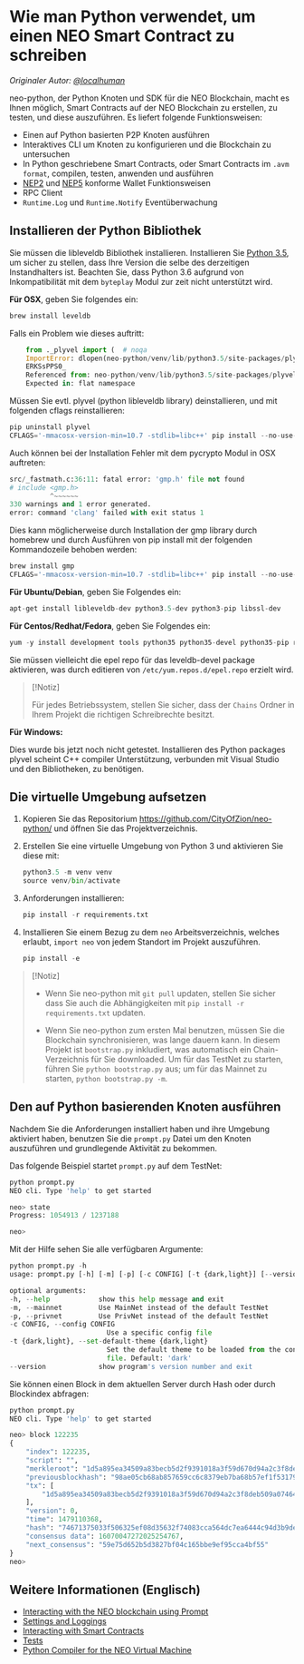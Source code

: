 # Wie man Python verwendet, um einen NEO Smart Contract zu schreiben

*Originaler Autor: [@localhuman](https://github.com/localhuman)*

neo-python, der Python Knoten und SDK für die NEO Blockchain, macht es Ihnen möglich, Smart Contracts auf der NEO Blockchain zu erstellen, zu testen, und diese auszuführen. Es liefert folgende Funktionsweisen:

- Einen auf Python basierten P2P Knoten ausführen
- Interaktives CLI um Knoten zu konfigurieren und die Blockchain zu untersuchen
- In Python geschriebene Smart Contracts, oder Smart Contracts im `.avm format`, compilen, testen, anwenden und ausführen
- [NEP2](https://github.com/neo-project/proposals/blob/master/nep-2.mediawiki) und [NEP5](https://github.com/neo-project/proposals/blob/master/nep-5.mediawiki) konforme Wallet Funktionsweisen
- RPC Client
- `Runtime.Log` und `Runtime.Notify` Eventüberwachung

## Installieren der Python Bibliothek

Sie müssen die libleveldb Bibliothek installieren. Installieren Sie [Python 3.5](https://www.python.org/downloads/release/python-354/), um sicher zu stellen, dass Ihre Version die selbe des derzeitigen Instandhalters ist. Beachten Sie, dass Python 3.6 aufgrund von Inkompatibilität mit dem `byteplay` Modul zur zeit nicht unterstützt wird.

**Für OSX**, geben Sie folgendes ein:

```python
brew install leveldb
```

Falls ein Problem wie dieses auftritt:

```python
    from ._plyvel import (  # noqa
    ImportError: dlopen(neo-python/venv/lib/python3.5/site-packages/plyvel/_plyvel.cpython-35m-darwin.so, 2): Symbol not found: __ZN7leveldb2DB4OpenERKNS_7Options
    ERKSsPPS0_
    Referenced from: neo-python/venv/lib/python3.5/site-packages/plyvel/_plyvel.cpython-35m-darwin.so
    Expected in: flat namespace
```

Müssen Sie evtl. plyvel (python libleveldb library) deinstallieren, und mit folgenden cflags reinstallieren:

```python
pip uninstall plyvel
CFLAGS='-mmacosx-version-min=10.7 -stdlib=libc++' pip install --no-use-wheel plyvel --no-cache-dir --global-option=build_ext --global-option="-I/usr/local/Cellar/leveldb/1.20_2/include/" --global-option="-L/usr/local/lib"
```

Auch können bei der Installation Fehler mit dem pycrypto Modul in OSX auftreten:

```python
src/_fastmath.c:36:11: fatal error: 'gmp.h' file not found
# include <gmp.h>
          ^~~~~~~
330 warnings and 1 error generated.
error: command 'clang' failed with exit status 1
```

Dies kann möglicherweise durch Installation der gmp library durch homebrew und durch Ausführen von pip install mit der folgenden Kommandozeile behoben werden:

```python
brew install gmp
CFLAGS='-mmacosx-version-min=10.7 -stdlib=libc++' pip install --no-use-wheel pycrypto --no-cache-dir --global-option=build_ext --global-option="-I/usr/local/Cellar/gmp/6.1.2/include/" --global-option="-L/usr/local/lib"
```

**Für Ubuntu/Debian**, geben Sie Folgendes ein:

```python
apt-get install libleveldb-dev python3.5-dev python3-pip libssl-dev
```

**Für Centos/Redhat/Fedora**, geben Sie Folgendes ein:

```python
yum -y install development tools python35 python35-devel python35-pip readline-devel leveldb-devel libffi-devel
```

Sie müssen vielleicht die epel repo für das leveldb-devel package aktivieren, was durch editieren von `/etc/yum.repos.d/epel.repo` erzielt wird.

> [!Notiz]
>
> Für jedes Betriebssystem, stellen Sie sicher, dass der `Chains` Ordner in Ihrem Projekt die richtigen Schreibrechte besitzt.

**Für Windows:**

Dies wurde bis jetzt noch nicht getestet. Installieren des Python packages plyvel scheint C++ compiler Unterstützung, verbunden mit Visual Studio und den Bibliotheken, zu benötigen.

## Die virtuelle Umgebung aufsetzen

1. Kopieren Sie das Repositorium <https://github.com/CityOfZion/neo-python/> und öffnen Sie das Projektverzeichnis.

2. Erstellen Sie eine virtuelle Umgebung von Python 3 und aktivieren Sie diese mit:

   ```python
   python3.5 -m venv venv
   source venv/bin/activate
   ```

3. Anforderungen installieren:

   ```python
   pip install -r requirements.txt
   ```

4. Installieren Sie einem Bezug zu dem `neo` Arbeitsverzeichnis, welches erlaubt, `import neo` von jedem Standort im Projekt auszuführen.

   ```python
   pip install -e
   ```

> [!Notiz]
>
> - Wenn Sie neo-python mit `git pull` updaten, stellen Sie sicher dass Sie auch die Abhängigkeiten mit `pip install -r requirements.txt` updaten.
>
>
> - Wenn Sie neo-python zum ersten Mal benutzen, müssen Sie die Blockchain synchronisieren, was lange dauern kann. In diesem Projekt ist `bootstrap.py` inkludiert, was automatisch ein Chain-Verzeichnis für Sie downloaded. Um für das TestNet zu starten, führen Sie `python bootstrap.py` aus; um für das Mainnet zu starten, `python bootstrap.py -m`.

## Den auf Python basierenden Knoten ausführen

Nachdem Sie die Anforderungen installiert haben und ihre Umgebung aktiviert haben, benutzen Sie die `prompt.py` Datei um den Knoten auszuführen und grundlegende Aktivität zu bekommen.

Das folgende Beispiel startet `prompt.py` auf dem TestNet:

```python
python prompt.py
NEO cli. Type 'help' to get started

neo> state
Progress: 1054913 / 1237188

neo>
```

Mit der Hilfe sehen Sie alle verfügbaren Argumente:

```python
python prompt.py -h
usage: prompt.py [-h] [-m] [-p] [-c CONFIG] [-t {dark,light}] [--version]

optional arguments:
-h, --help            show this help message and exit
-m, --mainnet         Use MainNet instead of the default TestNet
-p, --privnet         Use PrivNet instead of the default TestNet
-c CONFIG, --config CONFIG
                        Use a specific config file
-t {dark,light}, --set-default-theme {dark,light}
                        Set the default theme to be loaded from the config
                        file. Default: 'dark'
--version             show program's version number and exit
```

Sie können einen Block in dem aktuellen Server durch Hash oder durch Blockindex abfragen:

```python
python prompt.py
NEO cli. Type 'help' to get started

neo> block 122235
{
    "index": 122235,
    "script": "",
    "merkleroot": "1d5a895ea34509a83becb5d2f9391018a3f59d670d94a2c3f8deb509a07464bd",
    "previousblockhash": "98ae05cb68ab857659cc6c8379eb7ba68b57ef1f5317904c295341d82d0a1713",
    "tx": [
        "1d5a895ea34509a83becb5d2f9391018a3f59d670d94a2c3f8deb509a07464bd"
    ],
    "version": 0,
    "time": 1479110368,
    "hash": "74671375033f506325ef08d35632f74083cca564dc7ea6444c94d3b9dec3f61b",
    "consensus data": 16070047272025254767,
    "next_consensus": "59e75d652b5d3827bf04c165bbe9ef95cca4bf55"
}
neo>
```

## Weitere Informationen (Englisch)

- [Interacting with the NEO blockchain using Prompt](en-us/sc/python/prompt.md)
- [Settings and Loggings](en-us/sc/python/logging.md)
- [Interacting with Smart Contracts](en-us/sc/python/smartcont.md)
- [Tests](en-us/sc/python/tests.md)
- [Python Compiler for the NEO Virtual Machine](en-us/sc/python/compiler.md)

